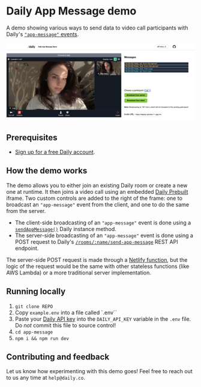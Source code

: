 # Daily App Message demo

A demo showing various ways to send data to video call participants with Daily's [`"app-message"` events](LINK).

![Demo screenshot description](./screenshot.png)

## Prerequisites

- [Sign up for a free Daily account](https://dashboard.daily.co/signup).

## How the demo works

The demo allows you to either join an existing Daily room or create a new one at runtime. It then joins a video call using an embedded [Daily Prebuilt](LINK) iframe. Two custom controls are added to the right of the frame: one to broadcast an `"app-message"` event from the client, and one to do the same from the server.

- The client-side broadcasting of an `"app-message"` event is done using a [`sendAppMessage()`](LINK) Daily instance method.
- The server-side broadcasting of an `"app-message"` event is done using a POST request to Daily's [`/rooms/:name/send-app-message`](LINK) REST API endpoint.

The server-side POST request is made through a [Netlify function](LINK), but the logic of the request would be the same with other stateless functions (like AWS Lambda) or a more traditional server implementation.

## Running locally

1. `git clone REPO`
1. Copy `example.env` into a file called `.env``
1. Paste your [Daily API key](LINK) into the `DAILY_API_KEY` variable in the `.env` file. Do _not_ commit this file to source control!
1. `cd app-message`
1. `npm i && npm run dev`

## Contributing and feedback

Let us know how experimenting with this demo goes! Feel free to reach out to us any time at `help@daily.co`.
